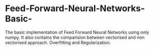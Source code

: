 # Feed-Forward-Neural-Networks-Basic-
The basic implementation of Feed Forward Neural Networks using only numpy. 
It also contains the comparision between vectorised and non vectorised approach.
Overfitting and Regularization.
